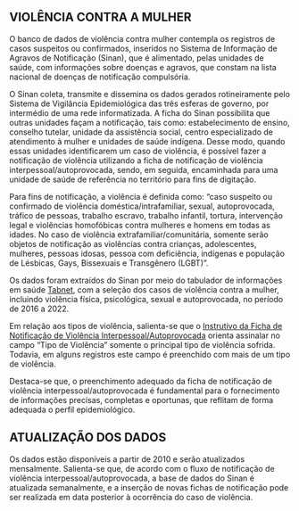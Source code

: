 ## VIOLÊNCIA CONTRA A MULHER

O banco de dados de violência contra mulher contempla os registros de casos suspeitos ou confirmados, inseridos no Sistema de Informação de Agravos de Notificação (Sinan), que é alimentado, pelas unidades de saúde, com informações sobre doenças e agravos, que constam na lista nacional de doenças de notificação compulsória. 

O Sinan coleta, transmite e dissemina os dados gerados rotineiramente pelo Sistema de Vigilância Epidemiológica das três esferas de governo, por intermédio de uma rede informatizada. A ficha do Sinan possibilita que outras unidades façam a notificação, tais como: estabelecimento de ensino, conselho tutelar, unidade da assistência social, centro especializado de atendimento à mulher e unidades de saúde indígena. Desse modo, quando essas unidades identificarem um caso de violência, é possível fazer a notificação de violência utilizando a ficha de notificação de violência interpessoal/autoprovocada, sendo, em seguida, encaminhada para uma unidade de saúde de referência no território para fins de digitação.

Para fins de notificação, a violência é definida como: “caso suspeito ou confirmado de violência doméstica/intrafamiliar, sexual, autoprovocada, tráfico de pessoas, trabalho escravo, trabalho infantil, tortura, intervenção legal e violências homofóbicas contra mulheres e homens em todas as idades. No caso de violência extrafamiliar/comunitária, somente serão objetos de notificação as violências contra crianças, adolescentes, mulheres, pessoas idosas, pessoa com deficiência, indígenas e população de Lésbicas, Gays, Bissexuais e Transgênero (LGBT)”.

Os dados foram extraídos do Sinan por meio do tabulador de informações em saúde [Tabnet](http://vigilancia.saude.mg.gov.br/index.php/informacoes-de-saude/informacoes-de-saude-tabnet-mg/),  com a seleção dos casos de violência contra a mulher, incluindo violência física, psicológica, sexual e autoprovocada, no período de 2016 a 2022.

Em relação aos tipos de violência, salienta-se que o [Instrutivo da Ficha de Notificação de Violência Interpessoal/Autoprovocada](https://bvsms.saude.gov.br/bvs/publicacoes/viva_instrutivo_violencia_interpessoal_autoprovocada_2ed.pdf)  orienta assinalar no campo “Tipo de Violência” somente o principal tipo de violência sofrida. Todavia, em alguns registros este campo é preenchido com mais de um tipo de violência.

Destaca-se que, o preenchimento adequado da ficha de notificação de violência interpessoal/autoprovocada é fundamental para o fornecimento de informações precisas, completas e oportunas, que reflitam de forma adequada o perfil epidemiológico. 

## ATUALIZAÇÃO DOS DADOS

Os dados estão disponíveis a partir de 2010 e serão atualizados mensalmente. Salienta-se que, de acordo com o fluxo de notificação de violência interpessoal/autoprovocada, a base de dados do Sinan é atualizada semanalmente, e a inserção de novas fichas de notificação pode ser realizada em data posterior à ocorrência do caso de violência. 


